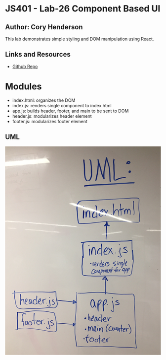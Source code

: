 # JS401 - Lab-26 Component Based UI
## Author: Cory Henderson
This lab demonstrates simple styling and DOM manipulation using React.

## Links and Resources
- [Github Repo](https://github.com/cory0s/Lab-class-26)


# Modules
- index.html: organizes the DOM
- index.js: renders single component to index.html
- app.js: builds header, footer, and main to be sent to DOM
- header.js: modularizes header element
- footer.js: modularizes footer element

## UML
![alt](https://github.com/cory0s/Lab-class-26/blob/master/img/UML-Lab26.JPG)
